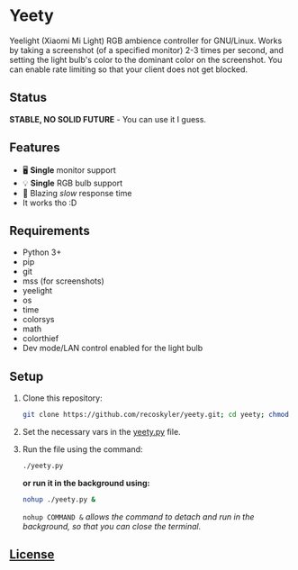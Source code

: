 # Yeety

Yeelight (Xiaomi Mi Light) RGB ambience controller for GNU/Linux. Works by taking a screenshot (of a specified monitor) 2-3 times per second, and setting the light bulb's color to the dominant color on the screenshot. You can enable rate limiting so that your client does not get blocked.

## Status

**STABLE, NO SOLID FUTURE** - You can use it I guess.

## Features

- 🖥 **Single** monitor support
- 💡 **Single** RGB bulb support
- 🐌 Blazing *slow* response time
- It works tho :D

## Requirements

- Python 3+
- pip
- git
- mss (for screenshots)
- yeelight
- os
- time
- colorsys
- math
- colorthief
- Dev mode/LAN control enabled for the light bulb

## Setup

1. Clone this repository:

    ```bash
    git clone https://github.com/recoskyler/yeety.git; cd yeety; chmod +x yeety.py
    ```

2. Set the necessary vars in the [yeety.py](yeety.py) file.
3. Run the file using the command:

    ```bash
    ./yeety.py
    ```

    **or run it in the background using:**

    ```bash
    nohup ./yeety.py &
    ```

    `nohup COMMAND &` *allows the command to detach and run in the background, so that you can close the terminal.*

## [License](LICENSE)
